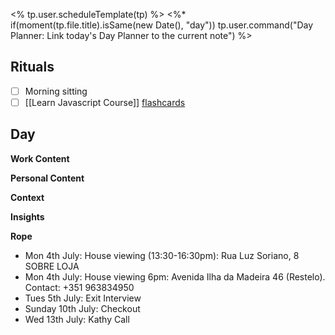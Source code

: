 

<% tp.user.scheduleTemplate(tp) %>
<%* if(moment(tp.file.title).isSame(new Date(), "day")) tp.user.command("Day Planner: Link today's Day Planner to the current note") %>


## Rituals
- [ ] Morning sitting
- [ ] [[Learn Javascript Course]] [flashcards](https://flash.learnjavascript.online/home)

## Day
**Work Content**

**Personal Content**

**Context**


**Insights**


**Rope**
- Mon 4th July: House viewing (13:30-16:30pm): Rua Luz Soriano, 8 SOBRE LOJA
- Mon 4th July: House viewing 6pm: Avenida Ilha da Madeira 46 (Restelo). Contact: +351 963834950
- Tues 5th July: Exit Interview
- Sunday 10th July: Checkout
- Wed 13th July: Kathy Call